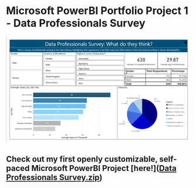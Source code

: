 # Microsoft PowerBI Portfolio Project 1 - Data Professionals Survey
![Dashboard Preview](https://github.com/ZeroOneKaran/Project-PowerBI/blob/main/Data%20Professionals%20Survey.jpg)
## Check out my first openly customizable, self-paced Microsoft PowerBI Project [here!]([Data Professionals Survey.zip](https://github.com/user-attachments/files/17400456/Data.Professionals.Survey.zip))
